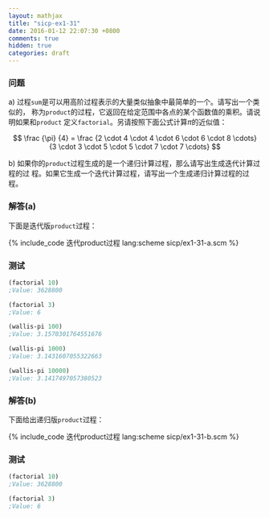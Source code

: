 ```yaml
---
layout: mathjax
title: "sicp-ex1-31"
date: 2016-01-12 22:07:30 +0800
comments: true
hidden: true
categories: draft
---
```


### 问题

a) 过程`sum`是可以用高阶过程表示的大量类似抽象中最简单的一个。请写出一个类似的，
称为`product`的过程，它返回在给定范围中各点的某个函数值的乘积。请说明如果和`product`
定义`factorial`。另请按照下面公式计算$\pi$的近似值：

$$
\frac {\pi} {4} = \frac
{2 \cdot 4 \cdot 4 \cdot 6 \cdot 6 \cdot 8 \cdots}
{3 \cdot 3 \cdot 5 \cdot 5 \cdot 7 \cdot 7 \cdots}
$$

b) 如果你的`product`过程生成的是一个递归计算过程，那么请写出生成迭代计算过程的过
程。如果它生成一个迭代计算过程，请写出一个生成递归计算过程的过程。

### 解答(a)

下面是迭代版`product`过程：

{% include_code 迭代product过程 lang:scheme sicp/ex1-31-a.scm %}

### 测试

``` scheme
(factorial 10)
;Value: 3628800

(factorial 3)
;Value: 6

(wallis-pi 100)
;Value: 3.1570301764551676

(wallis-pi 1000)
;Value: 3.1431607055322663

(wallis-pi 10000)
;Value: 3.1417497057380523
```

### 解答(b)

下面给出递归版`product`过程：

{% include_code 迭代product过程 lang:scheme sicp/ex1-31-b.scm %}

### 测试

``` scheme
(factorial 10)
;Value: 3628800

(factorial 3)
;Value: 6
```
